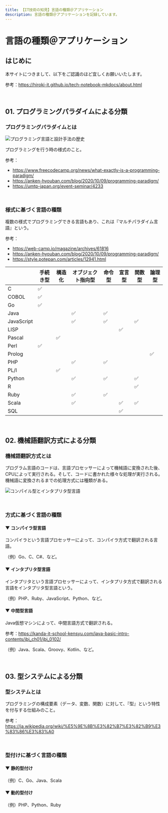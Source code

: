 ```yaml
---
title: 【IT技術の知見】言語の種類＠アプリケーション
description: 言語の種類＠アプリケーションを記録しています。
---
```


# 言語の種類＠アプリケーション

## はじめに

本サイトにつきまして、以下をご認識のほど宜しくお願いいたします。

参考：https://hiroki-it.github.io/tech-notebook-mkdocs/about.html

<br>

## 01. プログラミングパラダイムによる分類

### プログラミングパラダイムとは

![プログラミング言語と設計手法の歴史](https://raw.githubusercontent.com/hiroki-it/tech-notebook/master/images/プログラミング言語と設計手法の歴史.png)

プログラミングを行う時の様式のこと。

参考：

- https://www.freecodecamp.org/news/what-exactly-is-a-programming-paradigm/
- https://anken-hyouban.com/blog/2020/10/09/programming-paradigm/
- https://umtp-japan.org/event-seminar/4233

<br>

### 様式に基づく言語の種類

複数の様式でプログラミングできる言語もあり、これは『マルチパラダイム言語』という。

参考：

- https://web-camp.io/magazine/archives/61816
- https://anken-hyouban.com/blog/2020/10/09/programming-paradigm/
- https://style.potepan.com/articles/12941.html

|            | 手続き型 | 構造化 | オブジェクト指向型 | 命令型 | 宣言型 | 関数型 | 論理型 |
|------------|------|-----|-----------|-----|-----|-----|-----|
| C          | ✅    |     |           |     |     |     |     |
| COBOL      | ✅    |     |           |     |     |     |     |
| Go         | ✅    |     |           |     |     |     |     |
| Java       |      |     | ✅         | ✅   |     |     |     |
| JavaScript |      |     | ✅         | ✅   |     | ✅   |     |
| LISP       |      |     |           |     | ✅   |     |     |
| Pascal     |      | ✅   |           |     |     |     |     |
| Perl       | ✅    |     |           |     |     |     |     |
| Prolog     |      |     |           |     |     |     | ✅   |
| PHP        |      |     | ✅         | ✅   |     |     |     |
| PL/I       |      | ✅   |           |     |     |     |     |
| Python     |      |     | ✅         | ✅   |     | ✅   |     |
| R          |      |     |           |     |     | ✅   |     |
| Ruby       |      |     | ✅         | ✅   |     |     |     |
| Scala      |      |     | ✅         |     | ✅   | ✅   |     |
| SQL        |      |     |           |     | ✅   |     |     |

<br>

## 02. 機械語翻訳方式による分類

### 機械語翻訳方式とは

プログラム言語のコードは、言語プロセッサーによって機械語に変換された後、CPUによって実行される。そして、コードに書かれた様々な処理が実行される。機械語に変換されるまでの処理方式には種類がある。

![コンパイル型とインタプリタ型言語](https://raw.githubusercontent.com/hiroki-it/tech-notebook/master/images/コンパイル型とインタプリタ型言語.jpg)

<br>

### 方式に基づく言語の種類

#### ▼ コンパイラ型言語

コンパイラという言語プロセッサーによって、コンパイラ方式で翻訳される言語。

（例）Go、C、C#、など。

#### ▼ インタプリタ型言語

インタプリタという言語プロセッサーによって、インタプリタ方式で翻訳される言語をインタプリタ型言語という。

（例）PHP、Ruby、JavaScript、Python、など。

#### ▼ 中間型言語

Java仮想マシンによって、中間言語方式で翻訳される。

参考：https://kanda-it-school-kensyu.com/java-basic-intro-contents/jbi_ch01/jbi_0102/

（例）Java、Scala、Groovy、Kotlin、など。

<br>

## 03. 型システムによる分類

### 型システムとは

プログラミングの構成要素（データ、変数、関数）に対して、『型』という特性を付与する仕組みのこと。

参考：https://ja.wikipedia.org/wiki/%E5%9E%8B%E3%82%B7%E3%82%B9%E3%83%86%E3%83%A0

<br>

### 型付けに基づく言語の種類

#### ▼ 静的型付け

（例）C、Go、Java、Scala

#### ▼ 動的型付け

（例）PHP、Python、Ruby

<br>



